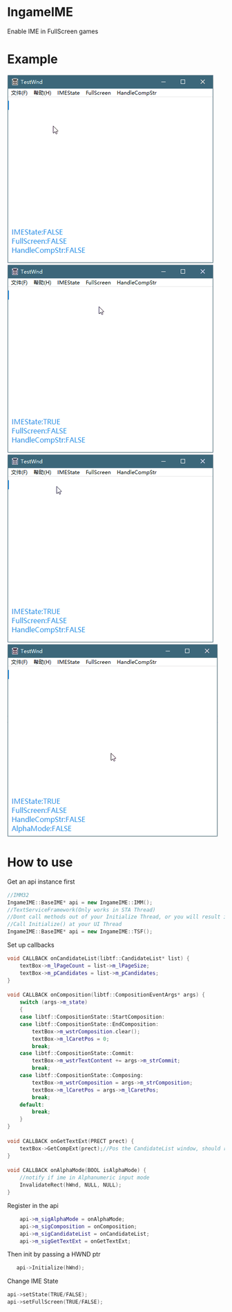 # IngameIME
Enable IME in FullScreen games
# Example
![Change IME State](https://github.com/Windmill-City/IngameIME/blob/master/Docs/IMEState.gif)
![Handle Composition String](https://github.com/Windmill-City/IngameIME/blob/master/Docs/CompStr.gif)
![FullScreen Mode](https://github.com/Windmill-City/IngameIME/blob/master/Docs/FullSC.gif)
![Alpha Mode](https://github.com/Windmill-City/IngameIME/blob/master/Docs/AlphaMode.gif)
# How to use
Get an api instance first
```c++
//IMM32
IngameIME::BaseIME* api = new IngameIME::IMM();
//TextServiceFramework(Only works in STA Thread)
//Dont call methods out of your Initialize Thread, or you will result in crash
//Call Initialize() at your UI Thread
IngameIME::BaseIME* api = new IngameIME::TSF();
```
Set up callbacks
```c++
void CALLBACK onCandidateList(libtf::CandidateList* list) {
	textBox->m_lPageCount = list->m_lPageSize;
	textBox->m_pCandidates = list->m_pCandidates;
}

void CALLBACK onComposition(libtf::CompositionEventArgs* args) {
	switch (args->m_state)
	{
	case libtf::CompositionState::StartComposition:
	case libtf::CompositionState::EndComposition:
		textBox->m_wstrComposition.clear();
		textBox->m_lCaretPos = 0;
		break;
	case libtf::CompositionState::Commit:
		textBox->m_wstrTextContent += args->m_strCommit;
		break;
	case libtf::CompositionState::Composing:
		textBox->m_wstrComposition = args->m_strComposition;
		textBox->m_lCaretPos = args->m_lCaretPos;
		break;
	default:
		break;
	}
}

void CALLBACK onGetTextExt(PRECT prect) {
	textBox->GetCompExt(prect);//Pos the CandidateList window, should return a bounding box of the composition string
}

void CALLBACK onAlphaMode(BOOL isAlphaMode) {
	//notify if ime in Alphanumeric input mode
	InvalidateRect(hWnd, NULL, NULL);
}
```
Register in the api
```c++
	api->m_sigAlphaMode = onAlphaMode;
	api->m_sigComposition = onComposition;
	api->m_sigCandidateList = onCandidateList;
	api->m_sigGetTextExt = onGetTextExt;
```
Then init by passing a HWND ptr
```c++
   api->Initialize(hWnd);
```
Change IME State
```c++
api->setState(TRUE/FALSE);
api->setFullScreen(TRUE/FALSE);
```

